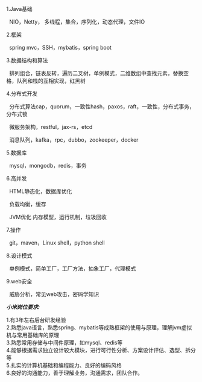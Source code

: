 1.Java基础

  NIO，Netty， 多线程，集合，序列化，动态代理，文件IO

2.框架

  spring mvc，SSH，mybatis，spring boot

3.数据结构和算法

  排列组合，链表反转，遍历二叉树，单例模式，二维数组中查找元素，替换空格，队列和栈的互相实现，红黑树

4.分布式开发

  分布式算法cap，quorum，一致性hash，paxos，raft，一致性，分布式事务，分布式锁

  微服务架构，restful，jax-rs，etcd

  消息队列，kafka，rpc，dubbo，zookeeper，docker

5.数据库

  mysql，mongodb，redis，事务

6.高并发

  HTML静态化，数据库优化

  负载均衡，缓存

  JVM优化 内存模型，运行机制，垃圾回收

7.操作

  git，maven，Linux shell，python shell

8.设计模式

  单例模式，简单工厂，工厂方法，抽象工厂，代理模式

9.web安全

  威胁分析，常见web攻击，密码学知识



***小米岗位要求:***

1.有3年左右后台研发经验</br>
2.熟悉java语言，熟悉spring、mybatis等成熟框架的使用与原理，理解jvm虚拟机与常用基础库的原理</br>
3.熟悉常用存储与中间件原理，如mysql、redis等</br>
4.能够根据需求独立设计较大模块，进行可行性分析、方案设计评估、选型、拆分等</br>
5.扎实的计算机基础和编程能力、良好的编码风格</br>
6.良好的沟通能力，善于理解业务，沟通需求，团队合作。</br>

